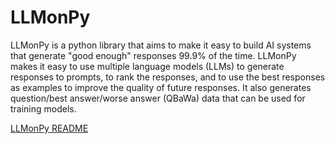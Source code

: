 # LLMonPy

LLMonPy is a python library that aims to make it easy to build AI systems that generate "good enough" responses 99.9% 
of the time. LLMonPy makes it easy to use multiple language models (LLMs) to generate responses to prompts, to rank the
responses, and to use the best responses as examples to improve the quality of future responses.  It also generates 
question/best answer/worse answer (QBaWa) data that can be used for training models.

[LLMonPy README](https://github.com/llmonpy/llmonpy/blob/main/README.md)